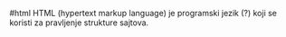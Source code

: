 #html
HTML (hypertext markup language) je programski jezik (?) koji se koristi za pravljenje strukture sajtova.